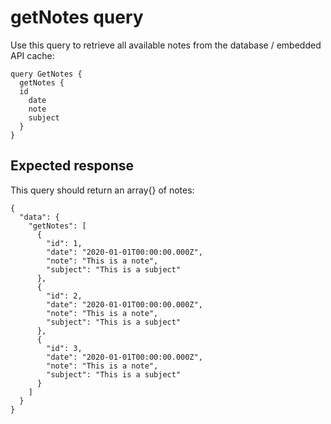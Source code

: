 # getNotes query

Use this query to retrieve all available notes from the database / embedded API cache:

```
query GetNotes {
  getNotes {
  id
    date
    note
    subject
  }
}
```

## Expected response

This query should return an array{} of notes:

```
{
  "data": {
    "getNotes": [
      {
        "id": 1,
        "date": "2020-01-01T00:00:00.000Z",
        "note": "This is a note",
        "subject": "This is a subject"
      },
      {
        "id": 2,
        "date": "2020-01-01T00:00:00.000Z",
        "note": "This is a note",
        "subject": "This is a subject"
      },
      {
        "id": 3,
        "date": "2020-01-01T00:00:00.000Z",
        "note": "This is a note",
        "subject": "This is a subject"
      }
    ]
  }
}
```